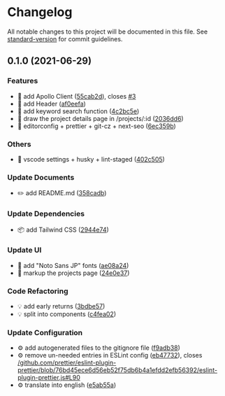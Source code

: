 # Changelog

All notable changes to this project will be documented in this file. See [standard-version](https://github.com/conventional-changelog/standard-version) for commit guidelines.

## 0.1.0 (2021-06-29)

### Features

- 🎸 add Apollo Client ([55cab2d](https://github.com/Daaiki/wantedly-frontend/commit/55cab2dc39c3bc3254b22e8ed1eed0ed5b8d025d)), closes [#3](https://github.com/Daaiki/wantedly-frontend/issues/3)
- 🎸 add Header ([af0eefa](https://github.com/Daaiki/wantedly-frontend/commit/af0eefab448c47367263a60b28631ff82857180b))
- 🎸 add keyword search function ([4c2bc5e](https://github.com/Daaiki/wantedly-frontend/commit/4c2bc5eb81562621faf61f9e6388ca76a811b272))
- 🎸 draw the project details page in /projects/:id ([2036dd6](https://github.com/Daaiki/wantedly-frontend/commit/2036dd6c76860e865415c64f18ad1e8101bce930))
- 🎸 editorconfig + prettier + git-cz + next-seo ([6ec359b](https://github.com/Daaiki/wantedly-frontend/commit/6ec359ba832b562fb08021c83080060ba08a94ab))

### Others

- 🤖 vscode settings + husky + lint-staged ([402c505](https://github.com/Daaiki/wantedly-frontend/commit/402c505b6eab622d8d8dff49a0233e44a50c8e94))

### Update Documents

- ✏️ add README.md ([358cadb](https://github.com/Daaiki/wantedly-frontend/commit/358cadbe3562a4d3f2d94ca9a65f2bd7913d7723))

### Update Dependencies

- 📦 add Tailwind CSS ([2944e74](https://github.com/Daaiki/wantedly-frontend/commit/2944e74e2eb06ccf86753495ae970edef7f7cdfc))

### Update UI

- 💄 add "Noto Sans JP" fonts ([ae08a24](https://github.com/Daaiki/wantedly-frontend/commit/ae08a2427e5b74c971d8fa663e2ac048f9e77b47))
- 💄 markup the projects page ([24e0e37](https://github.com/Daaiki/wantedly-frontend/commit/24e0e371e150a11a62c0231e4dcf86108fe07b0d))

### Code Refactoring

- 💡 add early returns ([3bdbe57](https://github.com/Daaiki/wantedly-frontend/commit/3bdbe573d9a8124dda8ba1fad1d9d9ed732f1e49))
- 💡 split into components ([c4fea02](https://github.com/Daaiki/wantedly-frontend/commit/c4fea020cf231017cbdf71c3fa58d5dd89055135))

### Update Configuration

- ⚙️ add autogenerated files to the gitignore file ([f9adb38](https://github.com/Daaiki/wantedly-frontend/commit/f9adb38dfe96b214a7edff6e123dcf9aecbf29f4))
- ⚙️ remove un-needed entries in ESLint config ([eb47732](https://github.com/Daaiki/wantedly-frontend/commit/eb47732169d3d0150856104fe8cb8126dd150721)), closes [/github.com/prettier/eslint-plugin-prettier/blob/76bd45ece6d56eb52f75db6b4a1efdd2efb56392/eslint-plugin-prettier.js#L90](https://github.com/Daaiki//github.com/prettier/eslint-plugin-prettier/blob/76bd45ece6d56eb52f75db6b4a1efdd2efb56392/eslint-plugin-prettier.js/issues/L90)
- ⚙️ translate into english ([e5ab55a](https://github.com/Daaiki/wantedly-frontend/commit/e5ab55a66da1c99c1a916cae6862708224ea2984))

